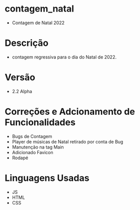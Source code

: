 # contagem_natal
- Contagem de Natal 2022
# Descrição
- contagem regressiva para o dia do Natal de 2022.
# Versão
- 2.2 Alpha
# Correções e Adcionamento de Funcionalidades
- Bugs de Contagem
- Player de músicas de Natal retirado por conta de Bug
- Manutenção na tag Main
- Adicionado Favicon
- Rodapé
# Linguagens Usadas
- JS
- HTML
- CSS
